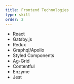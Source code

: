 ```yaml
---
title: Frontend Technologies
type: skill
order: 2
---
```


- React
- Gatsby.js
- Redux
- Graphql/Apollo
- Styled Components
- Ag-Grid
- Contentful
- Enzyme
- Jest
